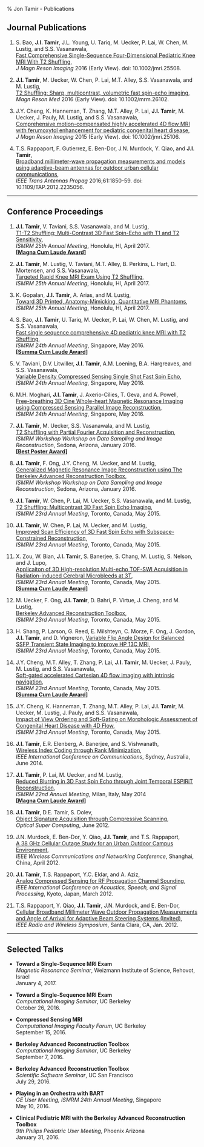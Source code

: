% Jon Tamir - Publications

## Journal Publications
1. S. Bao, **J.I. Tamir**, J.L. Young, U. Tariq, M. Uecker, P. Lai, W. Chen, M. Lustig, and S.S. Vasanawala,  
[Fast Comprehensive Single-Sequence Four-Dimensional Pediatric Knee MRI With T2 Shuffling][t2shuffling-clinical],  
*J Magn Reson Imaging* 2016 (Early View). doi: 10.1002/jmri.25508.

1. **J.I. Tamir**, M. Uecker, W. Chen, P. Lai, M.T. Alley, S.S. Vasanawala, and M. Lustig,  
[T2 Shuffling: Sharp, multicontrast, volumetric fast spin-echo imaging][t2shuffling-paper],  
*Magn Reson Med* 2016 (Early View). doi: 10.1002/mrm.26102.

1. J.Y. Cheng, K. Hanneman, T. Zhang, M.T. Alley, P. Lai, **J.I. Tamir**, M. Uecker, J. Pauly, M. Lustig, and S.S. Vasanawala,  
[Comprehensive motion-compensated highly accelerated 4D flow MRI with ferumoxytol enhancement for pediatric congenital heart disease][4dflow-paper],  
*J Magn Reson Imaging* 2015 (Early View). doi: 10.1002/jmri.25106.

1. T.S. Rappaport, F. Gutierrez, E. Ben-Dor, J.N. Murdock, Y. Qiao, and **J.I. Tamir**,  
[Broadband millimeter-wave propagation measurements and models using adaptive-beam antennas for outdoor urban cellular communications][mmwav-paper],  
*IEEE Trans Antennas Propag* 2016;61:1850-59. doi: 10.1109/TAP.2012.2235056.


---

## Conference Proceedings

1. **J.I. Tamir**, V. Taviani, S.S. Vasanawala, and M. Lustig,  
[T1-T2 Shuffling: Multi-Contrast 3D Fast Spin-Echo with T1 and T2 Sensitivity](files/papers/0451.html),  
*ISMRM 25th Annual Meeting*, Honolulu, HI, April 2017.  
[**[Magna Cum Laude Award]**][ismrm17-magna]

1. **J.I. Tamir**, M. Lustig, V. Taviani, M.T. Alley, B. Perkins, L. Hart, D. Mortensen, and S.S. Vasanawala,  
[Targeted Rapid Knee MRI Exam Using T2 Shuffling](files/papers/0231.html),  
*ISMRM 25th Annual Meeting*, Honolulu, HI, April 2017.

1. K. Gopalan, **J.I. Tamir**, A. Arias, and M. Lustig,  
[Toward 3D Printed, Anatomy-Mimicking, Quantitative MRI Phantoms](files/papers/3733.html),  
*ISMRM 25th Annual Meeting*, Honolulu, HI, April 2017.

1. S. Bao, **J.I. Tamir**, U. Tariq, M. Uecker, P. Lai, W. Chen, M. Lustig, and S.S. Vasanawala,  
[Fast single sequence comprehensive 4D pediatric knee MRI with T2 Shuffling](files/papers/1060.html),  
*ISMRM 24th Annual Meeting*, Singapore, May 2016.  
[**[Summa Cum Laude Award]**][ismrm16-summa]

1. V. Taviani, D.V. Litwiller, **J.I. Tamir**, A.M. Loening, B.A. Hargreaves, and S.S. Vasanawala,  
[Variable Density Compressed Sensing Single Shot Fast Spin Echo](files/papers/0618.html),  
*ISMRM 24th Annual Meeting*, Singapore, May 2016.

1. M.H. Moghari, **J.I. Tamir**, J. Axerio-Cilies, T. Geva, and A. Powell,  
[Free-breathing 3D Cine Whole-heart Magnetic Resonance Imaging using Compressed Sensing Parallel Image Reconstruction](files/papers/4242.html),  
*ISMRM 24th Annual Meeting*, Singapore, May 2016.

1. **J.I. Tamir**, M. Uecker, S.S. Vasanawala, and M. Lustig,  
[T2 Shuffling with Partial Fourier Acquisition and Reconstruction](files/papers/Tamir_t2_Shuffling.pdf),  
*ISMRM Workshop Workshop on Data Sampling and Image Reconstruction*, Sedona, Arizona, January 2016.  
[**[Best Poster Award]**][sedona16-awards]

1. **J.I. Tamir**, F. Ong, J.Y. Cheng, M. Uecker, and M. Lustig,  
[Generalized Magnetic Resonance Image Reconstruction using The Berkeley Advanced Reconstruction Toolbox](files/papers/Tamir_Berkeley_Advanced.pdf),  
*ISMRM Workshop Workshop on Data Sampling and Image Reconstruction*, Sedona, Arizona, January 2016.  

1. **J.I. Tamir**, W. Chen, P. Lai, M. Uecker, S.S. Vasanawala, and M. Lustig,  
[T2 Shuffling: Multicontrast 3D Fast Spin Echo Imaging](files/papers/3399.pdf),  
*ISMRM 23rd Annual Meeting*, Toronto, Canada, May 2015.

1. **J.I. Tamir**, W. Chen, P. Lai, M. Uecker, and M. Lustig,  
[Improved Scan Efficiency of 3D Fast Spin Echo with Subspace-Constrained Reconstruction](files/papers/2463.pdf),  
*ISMRM 23rd Annual Meeting*, Toronto, Canada, May 2015.

1. X. Zou, W. Bian, **J.I. Tamir**, S. Banerjee, S. Chang, M. Lustig, S. Nelson, and J. Lupo,  
[Applicaiton of 3D High-resolution Multi-echo TOF-SWI Acquisition in Radiation-induced Cerebral Microbleeds at 3T](files/papers/0066.pdf),  
*ISMRM 23rd Annual Meeting*, Toronto, Canada, May 2015.  
[**[Summa Cum Laude Award]**][ismrm15-summa]

1. M. Uecker, F. Ong, **J.I. Tamir**, D. Bahri, P. Virtue, J. Cheng, and M. Lustig,  
[Berkeley Advanced Reconstruction Toolbox](files/papers/2486.pdf),  
*ISMRM 23rd Annual Meeting*, Toronto, Canada, May 2015.  

1. H. Shang, P. Larson, G. Reed, E. Milshteyn, C. Morze, F. Ong, J. Gordon, **J.I. Tamir**, and D. Vigneron,
[Variable Flip Angle Design for Balanced SSFP Transient State Imaging to Improve HP 13C MRI](files/papers/3768.pdf),  
*ISMRM 23rd Annual Meeting*, Toronto, Canada, May 2015.  

1. J.Y. Cheng, M.T. Alley, T. Zhang, P. Lai, **J.I. Tamir**, M. Uecker, J. Pauly, M. Lustig, and S.S. Vasanawala,  
[Soft-gated accelerated Cartesian 4D flow imaging with intrinsic navigation](files/papers/0451.pdf),  
*ISMRM 23rd Annual Meeting*, Toronto, Canada, May 2015.  
[**[Summa Cum Laude Award]**][ismrm15-summa]

1. J.Y. Cheng, K. Hanneman, T. Zhang, M.T. Alley, P. Lai, **J.I. Tamir**, M. Uecker, M. Lustig, J. Pauly, and S.S. Vasanawala,  
[Impact of View Ordering and Soft-Gating on Morphologic Assessment of Congenital Heart Disease with 4D Flow](files/papers/4548.pdf),  
*ISMRM 23rd Annual Meeting*, Toronto, Canada, May 2015.  

1. **J.I. Tamir**, E.R. Elenberg, A. Banerjee, and S. Vishwanath,  
[Wireless Index Coding through Rank Minimization](files/papers/06884148.pdf),  
*IEEE International Conference on Communications*, Sydney, Australia, June 2014.

1. **J.I. Tamir**, P. Lai, M. Uecker, and M. Lustig,  
[Reduced Blurring in 3D Fast Spin Echo through Joint Temporal ESPIRiT Reconstruction](files/papers/0616.pdf),  
*ISMRM 22nd Annual Meeting*, Milan, Italy, May 2014  
[**[Magna Cum Laude Award]**][ismrm14-magna]

2. **J.I. Tamir**, D.E. Tamir, S. Dolev,  
[Object Signature Acquisition through Compressive Scanning](https://link.springer.com/chapter/10.1007/978-3-642-38250-5_11),  
*Optical Super Computing*, June 2012.

3. J.N. Murdock, E. Ben-Dor, Y. Qiao, **J.I. Tamir**, and T.S. Rappaport,  
[A 38 GHz Cellular Outage Study for an Urban Outdoor Campus Environment](files/papers/06214335.pdf),  
*IEEE Wireless Communications and Networking Conference*, Shanghai, China, April 2012.  

4. **J.I. Tamir**, T.S. Rappaport, Y.C. Eldar, and A. Aziz,  
[Analog Compressed Sensing for RF Propagation Channel Sounding](files/papers/06289121.pdf),  
*IEEE International Conference on Acoustics, Speech, and Signal Processing*, Kyoto, Japan, March 2012.

5. T.S. Rappaport, Y. Qiao, **J.I. Tamir**, J.N. Murdock, and E. Ben-Dor,  
[Cellular Broadband Millimeter Wave Outdoor Propagation Measurements and Angle of Arrival for Adaptive Beam Steering Systems (Invited)](files/papers/06175397.pdf),    
*IEEE Radio and Wireless Symposium*, Santa Clara, CA, Jan. 2012.

---
## Selected Talks
*  **Toward a Single-Sequence MRI Exam**  
*Magnetic Resonance Seminar*, Weizmann Institute of Science, Rehovot, Israel  
January 4, 2017.

*  **Toward a Single-Sequence MRI Exam**  
*Computational Imaging Seminar*, UC Berkeley  
October 26, 2016.

*  **Compressed Sensing MRI**  
*Computational Imaging Faculty Forum*, UC Berkeley  
September 15, 2016.

*  **Berkeley Advanced Reconstruction Toolbox**  
*Computational Imaging Seminar*, UC Berkeley  
September 7, 2016.

*  **Berkeley Advanced Reconstruction Toolbox**  
*Scientific Software Seminar*, UC San Francisco  
July 29, 2016.

*  **Playing in an Orchestra with BART**  
*GE User Meeting, ISMRM 24th Annual Meeting*, Singapore  
May 10, 2016.

*  **Clinical Pediatric MRI with the Berkeley Advanced Reconstruction Toolbox**  
*9th Philips Pediatric User Meeting*, Phoenix Arizona  
January 31, 2016.


[sedona2016]:http://ismrm.org/workshops/Data16/
[t2shuffling-support]:http://github.com/jtamir/t2shuffling-support
[t2shuffling-webpage]:http://jtamir.github.com/t2shuffling-support
[t2shuffling-paper]:http://onlinelibrary.wiley.com/doi/10.1002/mrm.26102/abstract
[t2shuffling-clinical]:http://onlinelibrary.wiley.com/doi/10.1002/jmri.25508/abstract
[bart-webpage]:http://mrirecon.github.io/bart
[bart-github]:http://github.com/mrirecon/bart
[bart-workshop]:http://github.com/mikgroup/bart-workshop
[4dflow-paper]:http://onlinelibrary.wiley.com/doi/10.1002/jmri.25106/full
[mmwav-paper]:http://ieeexplore.ieee.org/xpl/abstractCitations.jsp?arnumber=6387266&tag=1
[sedona16-awards]:http://www.ismrm.org/workshops/Data16/poster_awards.htm
[ismrm14-magna]:http://www.ismrm.org/14/Magna2014.pdf
[ismrm15-summa]:http://www.ismrm.org/15/15_summa.pdf
[ismrm16-summa]:http://www.ismrm.org/16/16_summa.pdf
[ismrm17-magna]:http://www.ismrm.org/17/17_Magna.pdf
